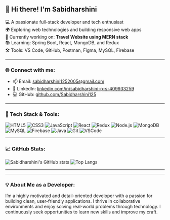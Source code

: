 ## 👋 Hi there! I'm Sabidharshini

💻 A passionate full-stack developer and tech enthusiast  
🌍 Exploring web technologies and building responsive web apps  
🚀 Currently working on: **Travel Website using MERN stack**  
📚 Learning: Spring Boot, React, MongoDB, and Redux  
🛠️ Tools: VS Code, GitHub, Postman, Figma, MySQL, Firebase

---

### 🌐 Connect with me:
- 📫 Email: [sabidharshini1252005@gmail.com](mailto:sabidharshini1252005@gmail.com)
- 💼 LinkedIn: [linkedin.com/in/sabidharshini-p-s-409933259](https://www.linkedin.com/in/sabidharshini-p-s-409933259/)
- 💻 GitHub: [github.com/Sabidharshini125](https://github.com/Sabidharshini125)

---

### 🧰 Tech Stack & Tools:

![HTML5](https://img.shields.io/badge/-HTML5-E34F26?style=flat&logo=html5&logoColor=white)
![CSS3](https://img.shields.io/badge/-CSS3-1572B6?style=flat&logo=css3)
![JavaScript](https://img.shields.io/badge/-JavaScript-F7DF1E?style=flat&logo=javascript&logoColor=black)
![React](https://img.shields.io/badge/-React-61DAFB?style=flat&logo=react)
![Redux](https://img.shields.io/badge/-Redux-764ABC?style=flat&logo=redux)
![Node.js](https://img.shields.io/badge/-Node.js-339933?style=flat&logo=node.js)
![MongoDB](https://img.shields.io/badge/-MongoDB-47A248?style=flat&logo=mongodb)
![MySQL](https://img.shields.io/badge/-MySQL-4479A1?style=flat&logo=mysql)
![Firebase](https://img.shields.io/badge/-Firebase-FFCA28?style=flat&logo=firebase)
![Java](https://img.shields.io/badge/-Java-007396?style=flat&logo=java)
![Git](https://img.shields.io/badge/-Git-F05032?style=flat&logo=git)
![VSCode](https://img.shields.io/badge/-VSCode-007ACC?style=flat&logo=visual-studio-code)

---

### 📈 GitHub Stats:

![Sabidharshini's GitHub stats](https://github-readme-stats.vercel.app/api?username=Sabidharshini125&show_icons=true&theme=tokyonight)
![Top Langs](https://github-readme-stats.vercel.app/api/top-langs/?username=Sabidharshini125&layout=compact&theme=tokyonight)

---

---

### 💡 About Me as a Developer:

I’m a highly motivated and detail-oriented developer with a passion for building clean, user-friendly applications. I thrive in collaborative environments and enjoy solving real-world problems through technology. I continuously seek opportunities to learn new skills and improve my craft.

